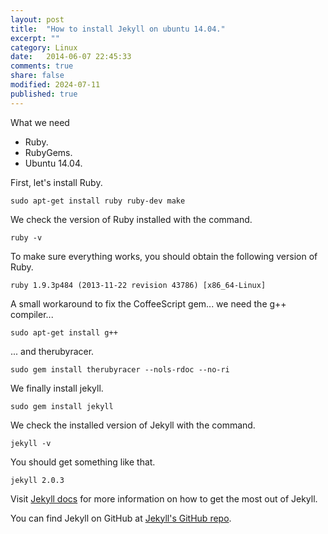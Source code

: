 ```yaml
---
layout: post
title:  "How to install Jekyll on ubuntu 14.04."
excerpt: ""
category: Linux
date:   2014-06-07 22:45:33
comments: true
share: false
modified: 2024-07-11
published: true
---
```


What we need

* Ruby.
* RubyGems.
* Ubuntu 14.04.

First, let's install Ruby.

```
sudo apt-get install ruby ruby-dev make
```

We check the version of Ruby installed with the command.

```
ruby -v
```

To make sure everything works, you should obtain the following version of Ruby.
```
ruby 1.9.3p484 (2013-11-22 revision 43786) [x86_64-Linux]
```

A small workaround to fix the CoffeeScript gem... we need the g++ compiler...

```
sudo apt-get install g++
```

... and therubyracer.
```
sudo gem install therubyracer --nols-rdoc --no-ri
```


We finally install jekyll.

```
sudo gem install jekyll 
```

We check the installed version of Jekyll with the command.

```
jekyll -v
```

You should get something like that.
```
jekyll 2.0.3
```

Visit [Jekyll docs][jekyll] for more information on how to get the most out of Jekyll.
 
You can find Jekyll on GitHub at [Jekyll's GitHub repo][jekyll-gh].

[jekyll-gh]: https://github.com/jekyll/jekyll
[jekyll]:    http://jekyllrb.com


